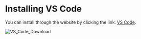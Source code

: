 # Installing VS Code
You can install through the website by clicking the link: [VS Code](https://code.visualstudio.com/download).

![VS_Code_Download](https://user-images.githubusercontent.com/122491958/215664113-59a92118-89de-4cfd-8c4d-2c365ccda18f.png)
